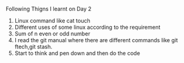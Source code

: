 Following Thigns I learnt on Day 2

1. Linux command like cat touch
2. Different uses of some linux according to the requirement
3. Sum of n even or odd number
4. I read the git manual where there are different commands like git ftech,git stash.
5. Start to think and pen down and then do the code

